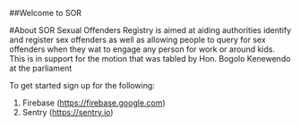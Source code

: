 ##Welcome to SOR

#About SOR
Sexual Offenders Registry is aimed at aiding authorities identify and register sex offenders as well as allowing people to query for sex offenders 
when they wat to engage any person  for work or around kids. This is in support for the motion that was tabled by Hon. Bogolo Kenewendo at the parliament

To get started sign up for the following:
1. Firebase (https://firebase.google.com)
2. Sentry (https://sentry.io)

